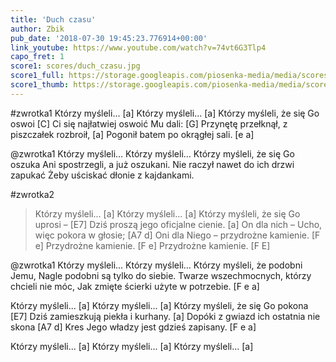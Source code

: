 ```yaml
---
title: 'Duch czasu'
author: Zbik
pub_date: '2018-07-30 19:45:23.776914+00:00'
link_youtube: https://www.youtube.com/watch?v=74vt6G3Tlp4
capo_fret: 1
score1: scores/duch_czasu.jpg
score1_full: https://storage.googleapis.com/piosenka-media/media/scores/duch_czasu.jpg
score1_thumb: https://storage.googleapis.com/piosenka-media/media/scores/duch_czasu.jpg.180x0_q85_upscale.jpg
---
```


#zwrotka1
Którzy myśleli... [a]
Którzy myśleli... [a]
Którzy myśleli, że się Go oswoi [C]
Ci się najłatwiej oswoić Mu dali: [G]
Przynętę przełknął, z piszczałek rozbroił, [a]
Pogonił batem po okrągłej sali. [e a]

@zwrotka1
Którzy myśleli... 
Którzy myśleli...
Którzy myśleli, że się Go oszuka
Ani spostrzegli, a już oszukani.
Nie raczył nawet do ich drzwi zapukać
Żeby uściskać dłonie z kajdankami.

#zwrotka2
>Którzy myśleli... [a]
>Którzy myśleli... [a]
>Którzy myśleli, że się Go uprosi – [E7]
>Dziś proszą jego oficjalne cienie. [a]
>On dla nich – Ucho, więc pokora w głosie; [A7 d]
>Oni dla Niego – przydrożne kamienie. [F e]
>Przydrożne kamienie. [F e]
>Przydrożne kamienie. [F E]

@zwrotka1
Którzy myśleli...
Którzy myśleli...
Którzy myśleli, że podobni Jemu,
Nagle podobni są tylko do siebie.
Twarze wszechmocnych, którzy chcieli nie móc,
Jak zmięte ścierki użyte w potrzebie. [F e a]

Którzy myśleli... [a]
Którzy myśleli... [a]
Którzy myśleli, że się Go pokona [E7]
Dziś zamieszkują piekła i kurhany. [a]
Dopóki z gwiazd ich ostatnia nie skona [A7 d]
Kres Jego władzy jest gdzieś zapisany. [F e a]

Którzy myśleli... [a]
Którzy myśleli... [a]
Którzy myśleli... [a]